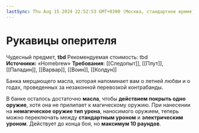 ```yaml
---
lastSync: Thu Aug 15 2024 22:52:53 GMT+0300 (Москва, стандартное время)
---
```

# Рукавицы оперителя

Чудесный предмет, **tbd**
Рекомендуемая стоимость: tbd
**Источники:** «Homebrew»
**Требования**: [[Следопыт]], [[Плут]], [[Паладин]], [[Варвар]], [[Воин]], [[Колдун]]

Банка мерцающего масла, которая напоминает вам о летней любви и о годах, проведенных за незаконной перевозкой контрабанды.

В банке осталось достаточно **масла**, чтобы **действием покрыть одно оружие**, хотя она не прилипает к магическому оружию. При нанесении на **немагическое оружие тип урона**, наносимого оружием, теперь можно переключать между **стандартным уроном** и **электрическим уроном**. Действует до конца боя, но **максимум 10 раундов**.